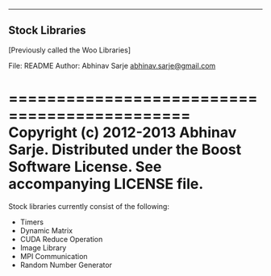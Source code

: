 ---------------
Stock Libraries
---------------

[Previously called the Woo Libraries]

File:   README
Author: Abhinav Sarje <abhinav.sarje@gmail.com>

=============================================
Copyright (c) 2012-2013 Abhinav Sarje.
Distributed under the Boost Software License.
See accompanying LICENSE file.
=============================================

Stock libraries currently consist of the following:

  * Timers
  * Dynamic Matrix
  * CUDA Reduce Operation
  * Image Library
  * MPI Communication
  * Random Number Generator

